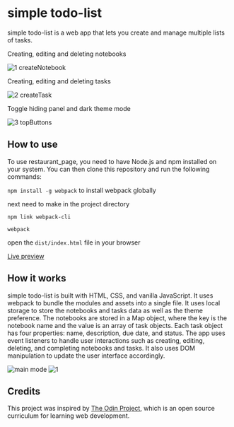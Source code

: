 # simple todo-list
simple todo-list is a web app that lets you create and manage multiple lists of tasks.

<p>Creating, editing and deleting notebooks</p> 

![1 createNotebook](https://github.com/Kotovar/simple-todo-list/assets/77914431/4df6d2fc-a17d-4b8e-a499-82380c94189d)
<p>Creating, editing and deleting tasks</p> 

![2 createTask](https://github.com/Kotovar/simple-todo-list/assets/77914431/e1ee2bdc-8bc7-4614-b7b7-ac8e3934ccd3)
<p>Toggle hiding panel and dark theme mode</p> 

![3 topButtons](https://github.com/Kotovar/simple-todo-list/assets/77914431/151ab801-958d-4234-a64c-9fa6dd331ac5)

## How to use

To use restaurant_page, you need to have Node.js and npm installed on your system. You can then clone this repository and run the following commands:

`npm install -g webpack` to install webpack globally


 next need to make in the project directory

 
`npm link webpack-cli`


`webpack`

open the `dist/index.html` file in your browser

[Live preview](https://kotovar.github.io/simple-todo-list/)

## How it works

simple todo-list is built with HTML, CSS, and vanilla JavaScript. It uses webpack to bundle the modules and assets into a single file. It uses local storage to store the notebooks and tasks data as well as the theme preference. The notebooks are stored in a Map object, where the key is the notebook name and the value is an array of task objects. Each task object has four properties: name, description, due date, and status. The app uses event listeners to handle user interactions such as creating, editing, deleting, and completing notebooks and tasks. It also uses DOM manipulation to update the user interface accordingly.

![main mode](https://github.com/Kotovar/simple-todo-list/assets/77914431/56f6a36f-4478-433b-ac96-71a46fd55420)
![1](https://github.com/Kotovar/simple-todo-list/assets/77914431/2b5b9073-f57c-46b7-98ca-91b0f9bc2294)


## Credits

This project was inspired by [The Odin Project](https://www.theodinproject.com/lessons/node-path-javascript-todo-list), which is an open source curriculum for learning web development.
